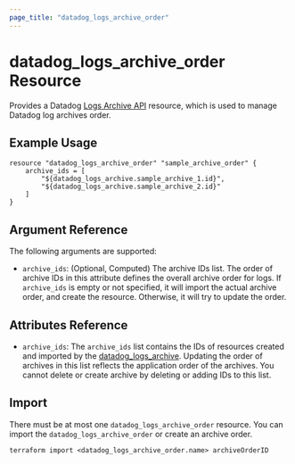 ```yaml
---
page_title: "datadog_logs_archive_order"
---
```


# datadog_logs_archive_order Resource

Provides a Datadog [Logs Archive API](https://docs.datadoghq.com/api/v2/logs-archives/) resource, which is used to manage Datadog log archives order.

## Example Usage

```hcl
resource "datadog_logs_archive_order" "sample_archive_order" {
    archive_ids = [
        "${datadog_logs_archive.sample_archive_1.id}",
        "${datadog_logs_archive.sample_archive_2.id}"
    ]
}
```

## Argument Reference

The following arguments are supported:

-   `archive_ids`: (Optional, Computed) The archive IDs list. The order of archive IDs in this attribute defines the overall archive order for logs. If `archive_ids` is empty or not specified, it will import the actual archive order, and create the resource. Otherwise, it will try to update the order.

## Attributes Reference

-   `archive_ids`: The `archive_ids` list contains the IDs of resources created and imported by the [datadog_logs_archive](logs_archive.html#datadog_logs_archive). Updating the order of archives in this list reflects the application order of the archives. You cannot delete or create archive by deleting or adding IDs to this list.

## Import

There must be at most one `datadog_logs_archive_order` resource. You can import the `datadog_logs_archive_order` or create an archive order.

```
terraform import <datadog_logs_archive_order.name> archiveOrderID
```
